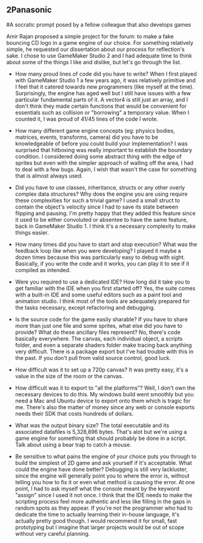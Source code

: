 ## 2Panasonic
 #A socratic prompt posed by a fellow colleague that also develops games
 
 Amir Rajan proposed a simple project for the forum: to make a fake bouncing CD logo in a game engine of our choice. For something relatively simple, he requested our dissertation about our process for reflection's sake. I chose to use GameMaker Studio 2 and I had adequate time to think about some of the things I like and dislike, but let's go through the list.

* How many proud lines of code did you have to write?
 When I first played with GameMaker Studio 1 a few years ago, it was relatively primitive and I feel that it catered towards new programmers (like myself at the time). Surprisingly, the engine has aged well but I still have issues with a few particular fundamental parts of it. A vector4 is still just an array, and I don't think they made certain functions that would be convenient for essentials such as collision or "borrowing" a temporary value. When I counted it, I was proud of 41/45 lines of the code I wrote.
	
* How many different game engine concepts (eg: physics bodies, matrices, events, transforms, camera) did you have to be knowledgeable of before you could build your implementation?
 I was surprised that hitboxing was really important to establish the boundary condition. I considered doing some abstract thing with the edge of sprites but even with the simpler approach of walling off the area, I had to deal with a few bugs. Again, I wish that wasn't the case for something that is almost always used.
	
* Did you have to use classes, inheritance, structs or any other overly complex data structures? Why does the engine you are using require these complexities for such a trivial game?
 I used a small struct to contain the object's velocity since I had to save its state between flipping and pausing. I'm pretty happy that they added this feature since it used to be either convoluted or absentee to have the same feature, back in GameMaker Studio 1. I think it's a necessary complexity to make things easier.
	
* How many times did you have to start and stop execution? What was the feedback loop like when you were developing?
 I played it maybe a dozen times because this was particularly easy to debug with sight. Basically, if you write the code and it works, you can play it to see if it compiled as intended.
	
* Were you required to use a dedicated IDE? How long did it take you to get familiar with the IDE when you first started off?
 Yes, the suite comes with a built-in IDE and some useful editors such as a paint tool and animation studio. I think most of the tools are adequately prepared for the tasks necessary, except refactoring and debugging.
	
* Is the source code for the game easily sharable? If you have to share more than just one file and some sprites, what else did you have to provide? What do these ancillary files represent?
 No, there's code basically everywhere. The canvas, each individual object, a scripts folder, and even a separate shaders folder make tracing back anything very difficult. There is a package export but I've had trouble with this in the past. If you don't pull from valid source control, good luck.
	
* How difficult was it to set up a 720p canvas?
 It was pretty easy, it's a value in the size of the room or the canvas.
	
* How difficult was it to export to "all the platforms"?
 Well, I don't own the necessary devices to do this. My windows build went smoothly but you need a Mac and Ubuntu device to export onto them which is tragic for me. There's also the matter of money since any web or console exports needs their SDK that costs hundreds of dollars.

* What was the output binary size?
 The total executable and its associated datafiles is 5,328,896 bytes. That's alot but we're using a game engine for something that should probably be done in a script. Talk about using a bear trap to catch a mouse.
	
* Be sensitive to what pains the engine of your choice puts you through to build the simplest of 2D game and ask yourself if it's acceptable. What could the engine have done better?
 Debugging is still very lackluster, since the engine will generally point you to where the error is, without telling you how to fix it or even what method is causing the error. At one point, I had to ask myself what the console meant by the keyword "assign" since I used it not once. I think that the IDE needs to make the scripting process feel more authentic and less like filling in the gaps in random spots as they appear. If you're not the programmer who had to dedicate the time to actually learning their in-house language, it's actually pretty good though. I would recommend it for small, fast prototyping but I imagine that larger projects would be out of scope without very careful planning.